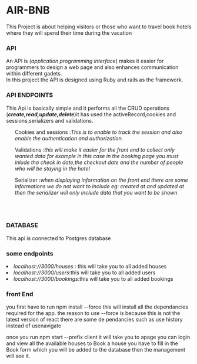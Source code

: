 <h1>AIR-BNB</h1>
<p>This Project is about helping visitors or those who want to travel book hotels where they will spend their time during the vacation</p>
<h3>API</h3>
<p>An API is (<i>application programming interface</i>) makes it easier for programmers to design a web page and also enhances communication within different gadets.</br>
In this project the API is designed using Ruby and rails as the framework.</p>
<h3>API ENDPOINTS</h3>
<p> This Api is basically simple and it performs all the CRUD operations (<i><b>create,read,update,delete</b></i>)it has used the activeRecord,cookies and sessions,serializers and validations.</p>
<ul>Cookies and sessions :<i>This is to enable to track the session and also enable the authentication and authorization.</i></ul>
<ul>Validations :<i>this will make it easier for the front end to collect only wanted data for example in this case in the booking page you must inlude tha check in date,the checkout date and the number of people who will be staying in the hotel</i></ul>
<ul>Serializer :<i>when displaying information on the front end there are some informations we do not want to include eg: created at and updated at then the serializer will only include data that you want to be shown</i></ul>
</br>
</br>
 <h3>DATABASE</h3>
 <p>This api is connected to Postgres database</p>
 <h3>some endpoints</h3>
 <li><i><a>localhost://3000/houses</a></i> : this will take you to all added houses</li>
 <li><i>localhost://3000/users</i>:this will take you to all added users</li>
 <li><i>localhost://3000/bookings</i>:this will take you to all added bookings</li>

 <h3>front End</h3>
<p> you first have to run npm install --force this will install all the dependancies required for the app.
 the reason to use --force is because this is not the latest version of react there are some de pendancies such as use history instead of usenavigate</p>
<p>
 once you run npm start --prefix client it will take you to apage you can login and view all the available houses to Book a house you have to fill in the Book form which you will be added to the database then the management will see it.</p>